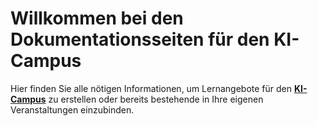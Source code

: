 # Willkommen bei den Dokumentationsseiten für den KI-Campus

Hier finden Sie alle nötigen Informationen, um Lernangebote für den [**KI-Campus**](https://ki-campus.org) zu erstellen oder bereits bestehende in Ihre eigenen Veranstaltungen einzubinden.


